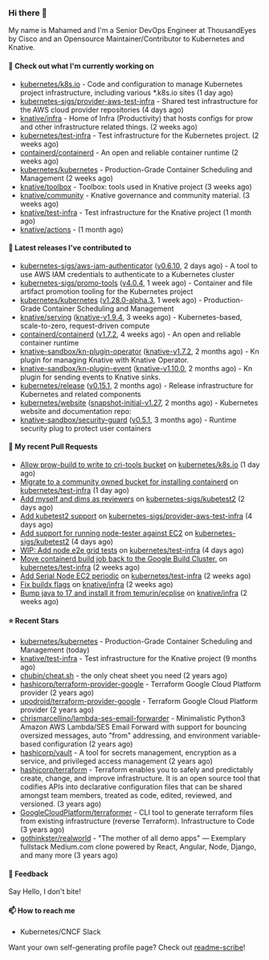 ### Hi there 👋

My name is Mahamed and I'm a Senior DevOps Engineer at ThousandEyes by Cisco and an Opensource Maintainer/Contributor to Kubernetes and Knative.

#### 👷 Check out what I'm currently working on

- [kubernetes/k8s.io](https://github.com/kubernetes/k8s.io) - Code and configuration to manage Kubernetes project infrastructure, including various *.k8s.io sites (1 day ago)
- [kubernetes-sigs/provider-aws-test-infra](https://github.com/kubernetes-sigs/provider-aws-test-infra) - Shared test infrastructure for the AWS cloud provider repositories (4 days ago)
- [knative/infra](https://github.com/knative/infra) - Home of Infra (Productivity) that hosts configs for prow and other infrastructure related things. (2 weeks ago)
- [kubernetes/test-infra](https://github.com/kubernetes/test-infra) - Test infrastructure for the Kubernetes project. (2 weeks ago)
- [containerd/containerd](https://github.com/containerd/containerd) - An open and reliable container runtime (2 weeks ago)
- [kubernetes/kubernetes](https://github.com/kubernetes/kubernetes) - Production-Grade Container Scheduling and Management (2 weeks ago)
- [knative/toolbox](https://github.com/knative/toolbox) - Toolbox: tools used in Knative project (3 weeks ago)
- [knative/community](https://github.com/knative/community) - Knative governance and community material. (3 weeks ago)
- [knative/test-infra](https://github.com/knative/test-infra) - Test infrastructure for the Knative project (1 month ago)
- [knative/actions](https://github.com/knative/actions) -  (1 month ago)

#### 🔭 Latest releases I've contributed to

- [kubernetes-sigs/aws-iam-authenticator](https://github.com/kubernetes-sigs/aws-iam-authenticator) ([v0.6.10](https://github.com/kubernetes-sigs/aws-iam-authenticator/releases/tag/v0.6.10), 2 days ago) - A tool to use AWS IAM credentials to authenticate to a Kubernetes cluster
- [kubernetes-sigs/promo-tools](https://github.com/kubernetes-sigs/promo-tools) ([v4.0.4](https://github.com/kubernetes-sigs/promo-tools/releases/tag/v4.0.4), 1 week ago) - Container and file artifact promotion tooling for the Kubernetes project
- [kubernetes/kubernetes](https://github.com/kubernetes/kubernetes) ([v1.28.0-alpha.3](https://github.com/kubernetes/kubernetes/releases/tag/v1.28.0-alpha.3), 1 week ago) - Production-Grade Container Scheduling and Management
- [knative/serving](https://github.com/knative/serving) ([knative-v1.9.4](https://github.com/knative/serving/releases/tag/knative-v1.9.4), 3 weeks ago) - Kubernetes-based, scale-to-zero, request-driven compute
- [containerd/containerd](https://github.com/containerd/containerd) ([v1.7.2](https://github.com/containerd/containerd/releases/tag/v1.7.2), 4 weeks ago) - An open and reliable container runtime
- [knative-sandbox/kn-plugin-operator](https://github.com/knative-sandbox/kn-plugin-operator) ([knative-v1.7.2](https://github.com/knative-sandbox/kn-plugin-operator/releases/tag/knative-v1.7.2), 2 months ago) - Kn plugin for managing Knative with Knative Operator.
- [knative-sandbox/kn-plugin-event](https://github.com/knative-sandbox/kn-plugin-event) ([knative-v1.10.0](https://github.com/knative-sandbox/kn-plugin-event/releases/tag/knative-v1.10.0), 2 months ago) - Kn plugin for sending events to Knative sinks.
- [kubernetes/release](https://github.com/kubernetes/release) ([v0.15.1](https://github.com/kubernetes/release/releases/tag/v0.15.1), 2 months ago) - Release infrastructure for Kubernetes and related components
- [kubernetes/website](https://github.com/kubernetes/website) ([snapshot-initial-v1.27](https://github.com/kubernetes/website/releases/tag/snapshot-initial-v1.27), 2 months ago) - Kubernetes website and documentation repo: 
- [knative-sandbox/security-guard](https://github.com/knative-sandbox/security-guard) ([v0.5.1](https://github.com/knative-sandbox/security-guard/releases/tag/v0.5.1), 3 months ago) - Runtime security plug to protect user containers

#### 🔨 My recent Pull Requests

- [Allow prow-build to write to cri-tools bucket](https://github.com/kubernetes/k8s.io/pull/5500) on [kubernetes/k8s.io](https://github.com/kubernetes/k8s.io) (1 day ago)
- [Migrate to a community owned bucket for installing containerd](https://github.com/kubernetes/test-infra/pull/29986) on [kubernetes/test-infra](https://github.com/kubernetes/test-infra) (1 day ago)
- [Add myself and dims as reviewers](https://github.com/kubernetes-sigs/kubetest2/pull/231) on [kubernetes-sigs/kubetest2](https://github.com/kubernetes-sigs/kubetest2) (2 days ago)
- [Add kubetest2 support](https://github.com/kubernetes-sigs/provider-aws-test-infra/pull/39) on [kubernetes-sigs/provider-aws-test-infra](https://github.com/kubernetes-sigs/provider-aws-test-infra) (4 days ago)
- [Add support for running node-tester against EC2](https://github.com/kubernetes-sigs/kubetest2/pull/230) on [kubernetes-sigs/kubetest2](https://github.com/kubernetes-sigs/kubetest2) (4 days ago)
- [WIP: Add node e2e grid tests](https://github.com/kubernetes/test-infra/pull/29944) on [kubernetes/test-infra](https://github.com/kubernetes/test-infra) (4 days ago)
- [Move containerd build job back to the Google Build Cluster.](https://github.com/kubernetes/test-infra/pull/29839) on [kubernetes/test-infra](https://github.com/kubernetes/test-infra) (2 weeks ago)
- [Add Serial Node EC2 periodic](https://github.com/kubernetes/test-infra/pull/29838) on [kubernetes/test-infra](https://github.com/kubernetes/test-infra) (2 weeks ago)
- [Fix buildx flags](https://github.com/knative/infra/pull/111) on [knative/infra](https://github.com/knative/infra) (2 weeks ago)
- [Bump java to 17 and install it from temurin/ecplise](https://github.com/knative/infra/pull/109) on [knative/infra](https://github.com/knative/infra) (2 weeks ago)

#### ⭐ Recent Stars

- [kubernetes/kubernetes](https://github.com/kubernetes/kubernetes) - Production-Grade Container Scheduling and Management (today)
- [knative/test-infra](https://github.com/knative/test-infra) - Test infrastructure for the Knative project (9 months ago)
- [chubin/cheat.sh](https://github.com/chubin/cheat.sh) - the only cheat sheet you need (2 years ago)
- [hashicorp/terraform-provider-google](https://github.com/hashicorp/terraform-provider-google) - Terraform Google Cloud Platform provider (2 years ago)
- [upodroid/terraform-provider-google](https://github.com/upodroid/terraform-provider-google) - Terraform Google Cloud Platform provider (2 years ago)
- [chrismarcellino/lambda-ses-email-forwarder](https://github.com/chrismarcellino/lambda-ses-email-forwarder) - Minimalistic Python3 Amazon AWS Lambda/SES Email Forward with support for bouncing oversized messages, auto &#34;from&#34; addressing, and environment variable-based configuration (2 years ago)
- [hashicorp/vault](https://github.com/hashicorp/vault) - A tool for secrets management, encryption as a service, and privileged access management (2 years ago)
- [hashicorp/terraform](https://github.com/hashicorp/terraform) - Terraform enables you to safely and predictably create, change, and improve infrastructure. It is an open source tool that codifies APIs into declarative configuration files that can be shared amongst team members, treated as code, edited, reviewed, and versioned. (3 years ago)
- [GoogleCloudPlatform/terraformer](https://github.com/GoogleCloudPlatform/terraformer) - CLI tool to generate terraform files from existing infrastructure (reverse Terraform). Infrastructure to Code (3 years ago)
- [gothinkster/realworld](https://github.com/gothinkster/realworld) - &#34;The mother of all demo apps&#34; — Exemplary fullstack Medium.com clone powered by React, Angular, Node, Django, and many more (3 years ago)

#### 💬 Feedback

Say Hello, I don't bite!

#### 📫 How to reach me

- Kubernetes/CNCF Slack

Want your own self-generating profile page? Check out [readme-scribe](https://github.com/muesli/readme-scribe)!
